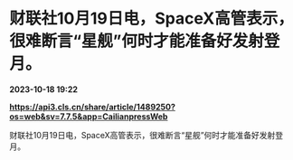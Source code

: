 # 财联社10月19日电，SpaceX高管表示，很难断言“星舰”何时才能准备好发射登月。

**2023-10-18 19:22**

**https://api3.cls.cn/share/article/1489250?os=web&sv=7.7.5&app=CailianpressWeb**

财联社10月19日电，SpaceX高管表示，很难断言“星舰”何时才能准备好发射登月。